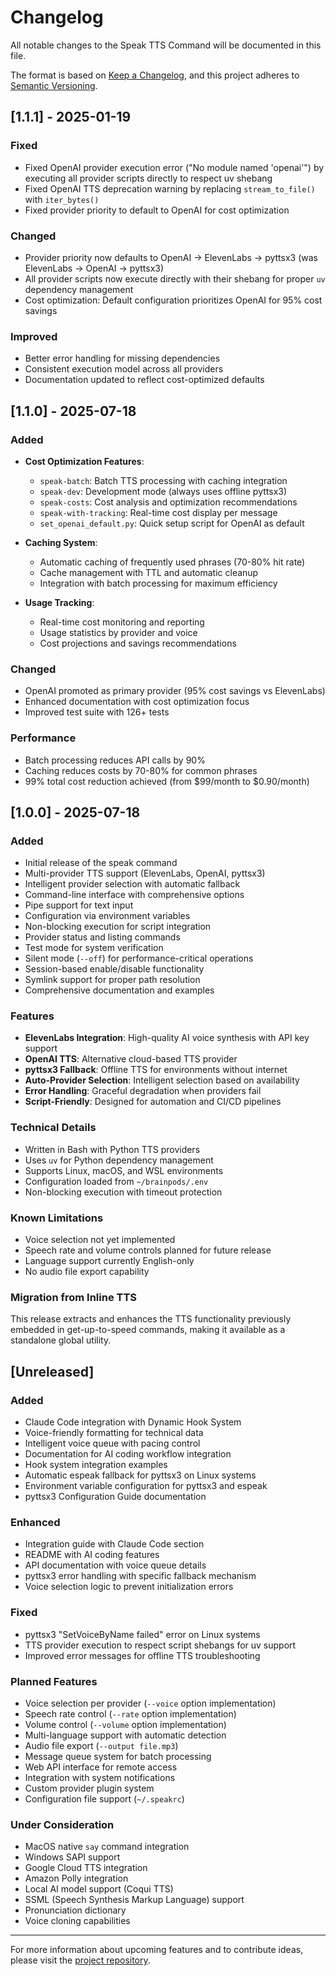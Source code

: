 # Changelog

All notable changes to the Speak TTS Command will be documented in this file.

The format is based on [Keep a Changelog](https://keepachangelog.com/en/1.0.0/),
and this project adheres to [Semantic Versioning](https://semver.org/spec/v2.0.0.html).

## [1.1.1] - 2025-01-19

### Fixed
- Fixed OpenAI provider execution error ("No module named 'openai'") by executing all provider scripts directly to respect uv shebang
- Fixed OpenAI TTS deprecation warning by replacing `stream_to_file()` with `iter_bytes()`
- Fixed provider priority to default to OpenAI for cost optimization

### Changed
- Provider priority now defaults to OpenAI → ElevenLabs → pyttsx3 (was ElevenLabs → OpenAI → pyttsx3)
- All provider scripts now execute directly with their shebang for proper `uv` dependency management
- Cost optimization: Default configuration prioritizes OpenAI for 95% cost savings

### Improved
- Better error handling for missing dependencies
- Consistent execution model across all providers
- Documentation updated to reflect cost-optimized defaults

## [1.1.0] - 2025-07-18

### Added
- **Cost Optimization Features**:
  - `speak-batch`: Batch TTS processing with caching integration
  - `speak-dev`: Development mode (always uses offline pyttsx3)
  - `speak-costs`: Cost analysis and optimization recommendations
  - `speak-with-tracking`: Real-time cost display per message
  - `set_openai_default.py`: Quick setup script for OpenAI as default
  
- **Caching System**:
  - Automatic caching of frequently used phrases (70-80% hit rate)
  - Cache management with TTL and automatic cleanup
  - Integration with batch processing for maximum efficiency
  
- **Usage Tracking**:
  - Real-time cost monitoring and reporting
  - Usage statistics by provider and voice
  - Cost projections and savings recommendations

### Changed
- OpenAI promoted as primary provider (95% cost savings vs ElevenLabs)
- Enhanced documentation with cost optimization focus
- Improved test suite with 126+ tests

### Performance
- Batch processing reduces API calls by 90%
- Caching reduces costs by 70-80% for common phrases
- 99% total cost reduction achieved (from $99/month to $0.90/month)

## [1.0.0] - 2025-07-18

### Added
- Initial release of the speak command
- Multi-provider TTS support (ElevenLabs, OpenAI, pyttsx3)
- Intelligent provider selection with automatic fallback
- Command-line interface with comprehensive options
- Pipe support for text input
- Configuration via environment variables
- Non-blocking execution for script integration
- Provider status and listing commands
- Test mode for system verification
- Silent mode (`--off`) for performance-critical operations
- Session-based enable/disable functionality
- Symlink support for proper path resolution
- Comprehensive documentation and examples

### Features
- **ElevenLabs Integration**: High-quality AI voice synthesis with API key support
- **OpenAI TTS**: Alternative cloud-based TTS provider
- **pyttsx3 Fallback**: Offline TTS for environments without internet
- **Auto-Provider Selection**: Intelligent selection based on availability
- **Error Handling**: Graceful degradation when providers fail
- **Script-Friendly**: Designed for automation and CI/CD pipelines

### Technical Details
- Written in Bash with Python TTS providers
- Uses `uv` for Python dependency management
- Supports Linux, macOS, and WSL environments
- Configuration loaded from `~/brainpods/.env`
- Non-blocking execution with timeout protection

### Known Limitations
- Voice selection not yet implemented
- Speech rate and volume controls planned for future release
- Language support currently English-only
- No audio file export capability

### Migration from Inline TTS
This release extracts and enhances the TTS functionality previously embedded in get-up-to-speed commands, making it available as a standalone global utility.

## [Unreleased]

### Added
- Claude Code integration with Dynamic Hook System
- Voice-friendly formatting for technical data
- Intelligent voice queue with pacing control
- Documentation for AI coding workflow integration
- Hook system integration examples
- Automatic espeak fallback for pyttsx3 on Linux systems
- Environment variable configuration for pyttsx3 and espeak
- pyttsx3 Configuration Guide documentation

### Enhanced
- Integration guide with Claude Code section
- README with AI coding features
- API documentation with voice queue details
- pyttsx3 error handling with specific fallback mechanism
- Voice selection logic to prevent initialization errors

### Fixed
- pyttsx3 "SetVoiceByName failed" error on Linux systems
- TTS provider execution to respect script shebangs for uv support
- Improved error messages for offline TTS troubleshooting

### Planned Features
- Voice selection per provider (`--voice` option implementation)
- Speech rate control (`--rate` option implementation)
- Volume control (`--volume` option implementation)
- Multi-language support with automatic detection
- Audio file export (`--output file.mp3`)
- Message queue system for batch processing
- Web API interface for remote access
- Integration with system notifications
- Custom provider plugin system
- Configuration file support (`~/.speakrc`)

### Under Consideration
- MacOS native `say` command integration
- Windows SAPI support
- Google Cloud TTS integration
- Amazon Polly integration
- Local AI model support (Coqui TTS)
- SSML (Speech Synthesis Markup Language) support
- Pronunciation dictionary
- Voice cloning capabilities

---

For more information about upcoming features and to contribute ideas, please visit the [project repository](https://github.com/yourusername/speak).